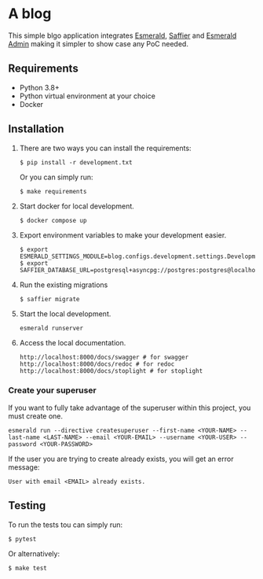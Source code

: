 # A blog

This simple blgo application integrates [Esmerald][esmerald], [Saffier][saffier] and
[Esmerald Admin][esmerald_admin] making it simpler to show case any PoC needed.

## Requirements

* Python 3.8+
* Python virtual environment at your choice
* Docker

## Installation

1. There are two ways you can install the requirements:

    ```shell
    $ pip install -r development.txt
    ```

    Or you can simply run:

    ```shell
    $ make requirements
    ```
2. Start docker for local development.

   ```shell
   $ docker compose up
   ```
3. Export environment variables to make your development easier.

    ```shell
    $ export ESMERALD_SETTINGS_MODULE=blog.configs.development.settings.DevelopmentAppSettings
    $ export SAFFIER_DATABASE_URL=postgresql+asyncpg://postgres:postgres@localhost:5432/blog
    ```
4. Run the existing migrations

    ```shell
    $ saffier migrate
    ```
5. Start the local development.
   
    ```shell
    esmerald runserver
    ```
6. Access the local documentation.

    ```shell
    http://localhost:8000/docs/swagger # for swagger
    http://localhost:8000/docs/redoc # for redoc
    http://localhost:8000/docs/stoplight # for stoplight
    ```

### Create your superuser

If you want to fully take advantage of the superuser within this project, you must create one.

```shell
esmerald run --directive createsuperuser --first-name <YOUR-NAME> --last-name <LAST-NAME> --email <YOUR-EMAIL> --username <YOUR-USER> --password <YOUR-PASSWORD>
```

If the user you are trying to create already exists, you will get an error message:

```shell
User with email <EMAIL> already exists.
```

## Testing

To run the tests tou can simply run:

```shell
$ pytest
```

Or alternatively:

```shell
$ make test
```

[esmerald]: https://esmerald.dev
[saffier]: https://saffier.tarsild.io
[esmerald_admin]: https://esmerald-admin.tarsild.io
